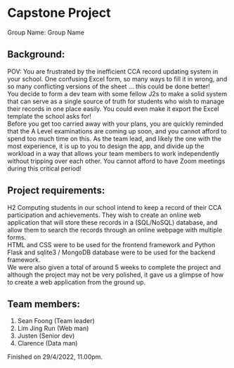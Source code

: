 # Capstone Project
Group Name: Group Name

## Background:
POV: You are frustrated by the inefficient CCA record updating system in your school. One confusing Excel form, so many ways to fill it in wrong, and so many conflicting versions of the sheet ... this could be done better!<br/>
You decide to form a dev team with some fellow J2s to make a solid system that can serve as a single source of truth for students who wish to manage their records in one place easily. You could even make it export the Excel template the school asks for!<br/>
Before you get too carried away with your plans, you are quickly reminded that the A Level examinations are coming up soon, and you cannot afford to spend too much time on this. As the team lead, and likely the one with the most experience, it is up to you to design the app, and divide up the workload in a way that allows your team members to work independently without tripping over each other. You cannot afford to have Zoom meetings during this critical period!<br/>

## Project requirements:
H2 Computing students in our school intend to keep a record of their CCA participation and achievements. They wish to create an online web application that will store these records in a (SQL/NoSQL) database, and allow them to search the records through an online webpage with multiple forms. <br/>
HTML and CSS were to be used for the frontend framework and Python Flask and sqlite3 / MongoDB database were to be used for the backend framework. <br/>
We were also given a total of around 5 weeks to complete the project and although the project may not be very polished, it gave us a glimpse of how to create a web application from the ground up.

## Team members:

1. Sean Foong (Team leader)
2. Lim Jing Run (Web man)
3. Justen (Senior dev)
4. Clarence (Data man)

Finished on 29/4/2022, 11.00pm.
